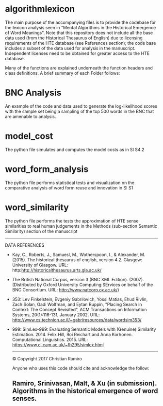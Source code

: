 # algorithmlexicon

The main purpose of the accompanying files is to provide the codebase for the lexicon analysis seen in "Mental Algorithms in the Historical Emergence of Word Meanings". Note that this repository does not include all the base data used (from the Historical Thesaurus of English) due to licensing requirements of the HTE database (see References section); the code base includes a subset of
the data used for analysis in the manuscript. Independent licenses need to be obtained for greater access to the HTE database.

Many of the functions are explained underneath the function headers and class definitions. A brief summary of each Folder follows:

# BNC Analysis

  An example of the code and data used to generate the log-likelihood scores with the sample set being a sampling of the top 500 words in the BNC that are amenable to analysis.

# model_cost

 The python file simulates and computes the model costs as in SI S4.2
 
# word_form_analysis

  The python file performs statistical tests and visualization on the comparative analysis of word form reuse and innovation in SI S1
  
# word_similarity

  The python file performs the tests the approximation of HTE sense similarities to real human judgements in the Methods (sub-section Semantic Similarity) section of the manuscript
  
--------------------------------------------------------------------------------------------------------------------------------------
  DATA REFERENCES
  
  - Kay, C., Roberts, J., Samuesl, M., Wotherspoon, I., & Alexander, M. (2015). The historical thesaurus of english, version 4.2. Glasgow: University of Glasgow. URL: http:http://historicalthesaurus.arts.gla.ac.uk/
  
  - The British National Corpus, version 3 (BNC XML Edition). (2007). (Distributed by Oxford University Computing SErvices on behalf of the BNC Consortium. URL: http://www.natcorp.ox.ac.uk/)
  
- 353:
  Lev Finkelstein, Evgeniy Gabrilovich, Yossi Matias, Ehud Rivlin, Zach Solan, Gadi Wolfman, and Eytan Ruppin, "Placing Search in Context: The Concept Revisited", ACM Transactions on Information Systems, 20(1):116-131, January 2002. URL: http://www.cs.technion.ac.il/~gabr/resources/data/wordsim353/

- 999:
  SimLex-999: Evaluating Semantic Models with (Genuine) Similarity Estimation. 2014. Felix Hill, Roi Reichart and Anna Korhonen. Computational Linguistics. 2015. URL: https://www.cl.cam.ac.uk/~fh295/simlex.html

  --------------------------------------------------------------------------------------------------------------------------------------
  © Copyright 2017 Christian Ramiro
  
  Anyone who uses this code should cite and acknowledge the follow:

  Ramiro, Srinivasan, Malt, & Xu (in submission). Algorithms in the
  historical emergence of word senses.
  --------------------------------------------------------------------------------------------------------------------------------------
